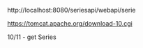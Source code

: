 http://localhost:8080/seriesapi/webapi/serie

https://tomcat.apache.org/download-10.cgi

10/11 - get Series
